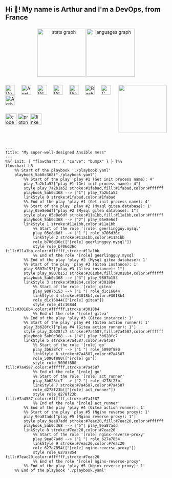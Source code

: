<h2 align="left">Hi 👋! My name is Arthur and I'm a DevOps, from France</h2>

###

<div align="center">
  <img src="https://github-readme-stats.vercel.app/api?username=boyreau&hide_title=false&hide_rank=true&show_icons=true&include_all_commits=true&count_private=true&disable_animations=false&theme=dracula&locale=en&hide_border=false" height="150" alt="stats graph"  />
  <img src="https://github-readme-stats.vercel.app/api/top-langs?username=boyreau&locale=en&hide_title=false&count_private=false&layout=compact&card_width=320&langs_count=5&theme=dracula&hide_border=false" height="150" alt="languages graph"  />
</div>

###

<img align="right" height="150" src="https://i.imgflip.com/1o3xse.jpg"  />

###

<div align="left">
  <img src="https://cdn.jsdelivr.net/gh/devicons/devicon/icons/docker/docker-original.svg" height="30" alt="Docker logo"  />
  <img width="12" />
  <img src="https://cdn.jsdelivr.net/gh/devicons/devicon/icons/ansible/ansible-original.svg" height="30" alt="Ansible logo"  />
  <img width="12" />
  <img src="https://cdn.jsdelivr.net/gh/devicons/devicon/icons/git/git-original.svg" height="30" alt="Git logo"  />
  <img width="12" />
  <img src="https://cdn.jsdelivr.net/gh/devicons/devicon/icons/githubactions/githubactions-original.svg" height="30" alt="GitHub Actions logo"  />
  <img width="12" />
  <img src="https://cdn.jsdelivr.net/gh/devicons/devicon/icons/django/django-plain.svg" height="30" alt="Django logo"  />
  <img width="12" />
  <img src="https://cdn.jsdelivr.net/gh/devicons/devicon/icons/bash/bash-original.svg" height="30" alt="Bash logo"  />
  <img width="12" />
  <img src="https://cdn.jsdelivr.net/gh/devicons/devicon/icons/c/c-original.svg" height="30" alt="C logo"  />
  <img width="12" />
  <img src="https://cdn.jsdelivr.net/gh/devicons/devicon/icons/archlinux/archlinux-original.svg" height="30" alt="Arch Linux logo"  />
  <img width="12" />
</div>

###

<div align="left">
  <img src="https://img.shields.io/static/v1?message=Codeberg&logo=codeberg&label=&color=4793CC&logoColor=white&labelColor=&style=for-the-badge" height="35" alt="codeberg logo"  />
  <img src="https://img.shields.io/static/v1?message=ProtonMail&logo=protonmail&label=&color=6D4AFF&logoColor=white&labelColor=&style=for-the-badge" height="35" alt="proton mail logo"  />
  <img src="https://img.shields.io/static/v1?message=LinkedIn&logo=linkedin&label=&color=0077B5&logoColor=white&labelColor=&style=for-the-badge" height="35" alt="linkedin logo"  />
</div>

###

<br clear="both">

###
```mermaid
---
title: "My super-well-designed Ansible mess"
---
%%{ init: { "flowchart": { "curve": "bumpX" } } }%%
flowchart LR
	%% Start of the playbook './playbook.yaml'
	playbook_5ab0c368("./playbook.yaml")
		%% Start of the play 'play #1 (Get init process name): 4'
		play_7a2b1a52["play #1 (Get init process name): 4"]
		style play_7a2b1a52 stroke:#1fabad,fill:#1fabad,color:#ffffff
		playbook_5ab0c368 --> |"1"| play_7a2b1a52
		linkStyle 0 stroke:#1fabad,color:#1fabad
		%% End of the play 'play #1 (Get init process name): 4'
		%% Start of the play 'play #2 (Mysql gitea database): 1'
		play_05e8e6df["play #2 (Mysql gitea database): 1"]
		style play_05e8e6df stroke:#11a1bb,fill:#11a1bb,color:#ffffff
		playbook_5ab0c368 --> |"2"| play_05e8e6df
		linkStyle 1 stroke:#11a1bb,color:#11a1bb
			%% Start of the role '[role] geerlingguy.mysql'
			play_05e8e6df --> |"1 "| role_b706d36c
			linkStyle 2 stroke:#11a1bb,color:#11a1bb
			role_b706d36c(["[role] geerlingguy.mysql"])
			style role_b706d36c fill:#11a1bb,color:#ffffff,stroke:#11a1bb
			%% End of the role '[role] geerlingguy.mysql'
		%% End of the play 'play #2 (Mysql gitea database): 1'
		%% Start of the play 'play #3 (Gitea instance): 1'
		play_9807b153["play #3 (Gitea instance): 1"]
		style play_9807b153 stroke:#3018b4,fill:#3018b4,color:#ffffff
		playbook_5ab0c368 --> |"3"| play_9807b153
		linkStyle 3 stroke:#3018b4,color:#3018b4
			%% Start of the role '[role] gitea'
			play_9807b153 --> |"1 "| role_d1c16844
			linkStyle 4 stroke:#3018b4,color:#3018b4
			role_d1c16844(["[role] gitea"])
			style role_d1c16844 fill:#3018b4,color:#ffffff,stroke:#3018b4
			%% End of the role '[role] gitea'
		%% End of the play 'play #3 (Gitea instance): 1'
		%% Start of the play 'play #4 (Gitea action runner): 1'
		play_3b628fc7["play #4 (Gitea action runner): 1"]
		style play_3b628fc7 stroke:#7a4587,fill:#7a4587,color:#ffffff
		playbook_5ab0c368 --> |"4"| play_3b628fc7
		linkStyle 5 stroke:#7a4587,color:#7a4587
			%% Start of the role '[role] go'
			play_3b628fc7 --> |"1 "| role_5090f880
			linkStyle 6 stroke:#7a4587,color:#7a4587
			role_5090f880(["[role] go"])
			style role_5090f880 fill:#7a4587,color:#ffffff,stroke:#7a4587
			%% End of the role '[role] go'
			%% Start of the role '[role] act_runner'
			play_3b628fc7 --> |"2 "| role_d278f23b
			linkStyle 7 stroke:#7a4587,color:#7a4587
			role_d278f23b(["[role] act_runner"])
			style role_d278f23b fill:#7a4587,color:#ffffff,stroke:#7a4587
			%% End of the role '[role] act_runner'
		%% End of the play 'play #4 (Gitea action runner): 1'
		%% Start of the play 'play #5 (Nginx reverse proxy): 1'
		play_9ea87add["play #5 (Nginx reverse proxy): 1"]
		style play_9ea87add stroke:#7eac20,fill:#7eac20,color:#ffffff
		playbook_5ab0c368 --> |"5"| play_9ea87add
		linkStyle 8 stroke:#7eac20,color:#7eac20
			%% Start of the role '[role] nginx-reverse-proxy'
			play_9ea87add --> |"1 "| role_627a7854
			linkStyle 9 stroke:#7eac20,color:#7eac20
			role_627a7854(["[role] nginx-reverse-proxy"])
			style role_627a7854 fill:#7eac20,color:#ffffff,stroke:#7eac20
			%% End of the role '[role] nginx-reverse-proxy'
		%% End of the play 'play #5 (Nginx reverse proxy): 1'
	%% End of the playbook './playbook.yaml'

```
